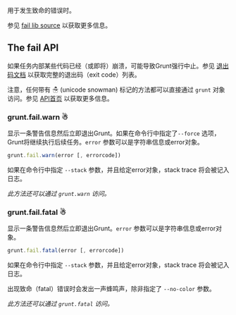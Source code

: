 
用于发生致命的错误时。

参见 [fail lib source](https://github.com/gruntjs/grunt/blob/master/lib/grunt/fail.js) 以获取更多信息。

## The fail API

如果任务内部某些代码已经（或即将）崩溃，可能导致Grunt强行中止。参见 [退出码文档](Exit-Codes) 以获取完整的退出码（exit code）列表。

注意，任何带有 ☃ (unicode snowman) 标记的方法都可以直接通过 `grunt` 对象访问。参见 [API首页](grunt) 以获取更多信息。

### grunt.fail.warn ☃
显示一条警告信息然后立即退出Grunt。如果在命令行中指定了`--force` 选项，Grunt将继续执行后续任务。`error` 参数可以是字符串信息或error对象。

```js
grunt.fail.warn(error [, errorcode])
```

如果在命令行中指定 `--stack` 参数，并且给定error对象，stack trace 将会被记入日志。

_此方法还可以通过 `grunt.warn` 访问。_

### grunt.fail.fatal ☃
显示一条警告信息然后立即退出Grunt。`error` 参数可以是字符串信息或error对象。

```js
grunt.fail.fatal(error [, errorcode])
```

如果在命令行中指定 `--stack` 参数，并且给定error对象，stack trace 将会被记入日志。

出现致命（fatal）错误时会发出一声蜂鸣声，除非指定了 `--no-color` 参数。

_此方法还可以通过 `grunt.fatal` 访问。_
